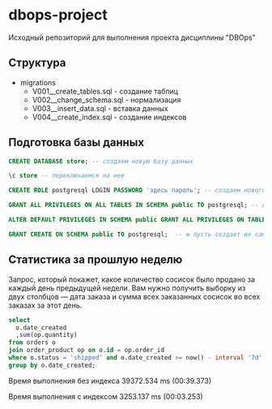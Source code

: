 # dbops-project
Исходный репозиторий для выполнения проекта дисциплины "DBOps"

## Структура
- migrations
  - V001__create_tables.sql - создание таблиц
  - V002__change_schema.sql - нормализация
  - V003__insert_data.sql - вставка данных
  - V004__create_index.sql - создание индексов

## Подготовка базы данных

```sql
CREATE DATABASE store; -- создаем новую базу данных

\c store -- переключаемся на нее

CREATE ROLE postgresql LOGIN PASSWORD 'здесь пароль'; -- создаем нового пользователя

GRANT ALL PRIVILEGES ON ALL TABLES IN SCHEMA public TO postgresql; -- даем ему права на все таблицы в базе store

ALTER DEFAULT PRIVILEGES IN SCHEMA public GRANT ALL PRIVILEGES ON TABLES TO postgresql;  -- и на новые создаваемые таблицы тоже

GRANT CREATE ON SCHEMA public TO postgresql;  -- и пусть создает их сам
```

## Статистика за прошлую неделю

Запрос, который покажет, какое количество сосисок было продано за каждый день предыдущей недели. Вам нужно получить выборку из двух столбцов — дата заказа и сумма всех заказанных сосисок во всех заказах за этот день.

```sql
select
  o.date_created
  ,sum(op.quantity)
from orders o
join order_product op on o.id = op.order_id
where o.status = 'shipped' and o.date_created >= now() - interval '7d'
group by o.date_created;
```

Время выполнения без индекса 39372.534 ms (00:39.373)

Время выполнения с индексом 3253.137 ms (00:03.253)